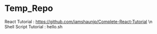 # Temp_Repo
React Tutorial : https://github.com/iamshaunjp/Complete-React-Tutorial \n
Shell Script Tutorial : hello.sh
